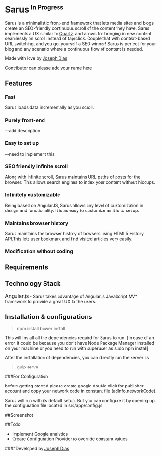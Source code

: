 # Sarus <sup><small>In Progress</small></sup>


Sarus is a minimalistic front-end framework that lets media sites and blogs create an SEO-friendly continuous scroll of the content they have. Sarus implements a UX similar to [Quartz](http://qz.com/), and allows for bringing in new content seamlessly on scroll instead of tap/click. Couple that with context-based URL switching, and you got yourself a SEO winner! Sarus is perfect for your blog and any scenario where a continuous flow of content is needed.

Made with love by [Joseph Dias](josephdias92.github.io)

Contributor can please add your name here

## Features

### Fast
Sarus loads data incrementally as you scroll.
### Purely front-end
--add description
### Easy to set up
--need to implement this
### SEO friendly infinite scroll
Along with infinite scroll, Sarus maintains URL paths of posts for the browser. This allows search engines to index your content without hiccups.
### Infinitely customizable
Being based on AngularJS, Sarus allows any level of customization in design and functionality. It is as easy to customize as it is to set up.
### Maintains browser history
Sarus maintains the browser history of bowsers using HTML5 History API.This lets user bookmark and find visited articles very easily.

### Modification without coding


## Requirements



## Technology Stack

<big>Angular.js</big> - Sarus takes advantage of Angular.js JavaScript MV* framework to provide a great UX to the users.

## Installation & configurations


>npm install
>bower install

This will install all the dependencies requird for Sarus to run.
[In case of an error, it could be because you don't have Node Package Manager installed on your machine or you need to run with superuser as sudo npm install]

After the installation of dependencies, you can directly run the server as

>gulp serve



###For Configuration

before getting started please create google double click for publisher account and copy your network code in constant file (adInfo.networkCode).

Sarus will run with its default setup. But you can configure it by opening up the configuration file located in src/app/config.js

##Screenshot


##Todo

 <ul>
  <li>Implement Google analytics</li>
  <li>Create Configuration Provider to override constant values</li>
 </ul>


####Developed by
[Joseph Dias](josephdias92.github.io)
